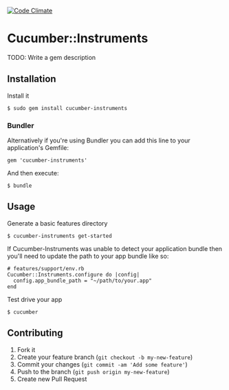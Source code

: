 [![Code Climate](https://codeclimate.com/github/cucumber-instruments/cucumber-instruments.png)](https://codeclimate.com/github/cucumber-instruments/cucumber-instruments)
# Cucumber::Instruments

TODO: Write a gem description

## Installation

Install it

    $ sudo gem install cucumber-instruments

### Bundler 

Alternatively if you're using Bundler you can add this line to your application's Gemfile:

    gem 'cucumber-instruments'

And then execute:

    $ bundle

## Usage

Generate a basic features directory

    $ cucumber-instruments get-started

If Cucumber-Instruments was unable to detect your application bundle then you'll need to update the path to your app bundle like so:

    # features/support/env.rb
    Cucumber::Instruments.configure do |config|
      config.app_bundle_path = "~/path/to/your.app"
    end

Test drive your app

    $ cucumber

## Contributing

1. Fork it
2. Create your feature branch (`git checkout -b my-new-feature`)
3. Commit your changes (`git commit -am 'Add some feature'`)
4. Push to the branch (`git push origin my-new-feature`)
5. Create new Pull Request